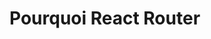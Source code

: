 # Pourquoi React Router
<!-- Commence par créer un “bac à sable” React/JavaScript pour faire quelques expériences (choisis bien React et TypeScript à la création du projet) :

npm create vite@latest my-app-with-router
Lance ensuite les commandes indiquées dans ta console sans la commande npm run dev :

cd my-app-with-router
npm install
Ouvre le code dans ton IDE (code . ?). Prépare ensuite 2 fichiers src/pages/Home.tsx et src/pages/About.tsx (pense à créer le dossier pages dans src) avec des composants “Hello World” :

// Home.tsx

function Home() {
  return <h1>Hello from Home</h1>;
}

export default Home;
Et :

// About.tsx

function About() {
  return <h1>Hello from About</h1>;
}

export default About;
Enfin, remplace le contenu du fichier src/App.tsx avec ces lignes :

import { useState } from "react";

import "./App.css";

// page components

import Home from "./pages/Home";
import About from "./pages/About";

// the App

//function App() {
  const [currentLocation, setCurrentLocation] = useState("/");

  return (
    <>
      <nav>
        <button onClick={() => setCurrentLocation("/")} type="button">
          Home
        </button>
        <button onClick={() => setCurrentLocation("/about")} type="button">
          About
        </button>
      </nav>
      <main>
        {currentLocation === "/" && <Home />}
        {currentLocation === "/about" && <About />}
      </main>
    </>
  );
}

export default App;
Cette mini-application est une démonstration qui utilise React pour créer deux composants de page, Home et About. L’application principale, App, gère la navigation entre ces deux composants de page à l’aide d’un état local (currentLocation) et de deux boutons dans la barre de navigation.

Tu peux la voir tourner sur ta machine avec la commande npm run dev.

Voici une explication plus détaillée :

Composants de Page :

Home est un composant de page qui rend un élément <h1> avec le texte Hello from Home.
About est un autre composant de page qui rend un élément <h1> avec le texte Hello from About.
Composant App :

App est le composant racine de l’application. Il utilise l’état local (géré avec useState) pour suivre la currentLocation, qui représente l’URL actuelle de la page.
Le composant App contient un élément <nav> avec deux boutons : “Home” et “About”. Chaque bouton a un gestionnaire d’événements qui met à jour au clic la currentLocation en fonction de l’URL de la page correspondante.
Dans la section principale, App utilise une structure conditionnelle pour afficher le contenu approprié en fonction de la currentLocation. Si la currentLocation est /, le composant <Home /> est rendu. Si la currentLocation est /about, le composant <About /> est rendu.
Cette application simule une navigation très basique entre deux pages en utilisant un état local pour suivre l’URL de la page courante. Lorsque tu cliques sur les boutons “Home” ou “About”, l’URL de la page est mise à jour en fonction du bouton sur lequel tu as cliqué, et le contenu de la page change en conséquence.

Cependant, cette approche est limitée et n’équivaut pas à une véritable gestion de la navigation, car elle ne modifie pas réellement l’URL du navigateur. C’est là qu’intervient React Router, un outil qui facilite la gestion de la navigation dans une application React en synchronisant l’URL du navigateur avec les composants de page et en fournissant des fonctionnalités de routage plus avancées.

Agir à la racine
Pour modifier réellement l’url du navigateur et avoir une vraie gestion de la navigation, nous allons mettre de côté App.tsx pour l’instant, et nous intéresser à main.tsx dont une version allégée ressemble à ceci :

Ce qui suit est une presentation du fonctionnement du fichier main.tsx : tu n’as pas besoin de le modifier.

import ReactDOM from "react-dom/client";
import App from "./App.tsx";

ReactDOM.createRoot(document.getElementById("root")).render(<App />);
C’est le point de départ de notre application où nous initialisons React et affichons le composant App. Voici ce qui se passe dans ce code :

import ReactDOM from "react-dom/client";
Cette ligne importe le module react-dom/client dont nous utiliserons ensuite la méthode createRoot. createRoot permet de créer une “racine” à partir de laquelle un composant React va pouvoir être monté et affiché dans le DOM.

import App from "./App.tsx";
Cette ligne importe le composant App que nous avons créé dans le fichier App.tsx. Ce composant sera rendu dans la suite du code.

createRoot(document.getElementById("root")).render(<App />);
cette partie du code crée une nouvelle racine pour l’application (généralement un élément HTML avec l’ID root) en utilisant createRoot. Ensuite, la méthode .render() est appelée avec le composant App en tant que contenu à afficher. Cela signifie que le composant App est la racine de notre application React, et il sera rendu dans l’élément avec l’ID root dans le HTML.

En résumé, ce code initialise l’application React en utilisant le composant App comme point d’entrée, et il assure que l’application est rendue dans l’élément HTML avec l’ID root. C’est une étape importante pour démarrer une application React et lui permettre de gérer ses composants et sa logique. Et c’est exactement ce que nous allons casser 🙂

Sur la route
Nous allons décomposer ce flux de rendu en utilisant React Router pour gérer la navigation. React Router est une bibliothèque qui nous permet de définir des routes pour notre application React, ce qui signifie que nous pouvons associer des composants spécifiques à des URL particulières.

Avant toute chose, fais un git init et un premier commit de l’application : cela te permettra de revenir en arrière au besoin.

Installe dans ton projet react-router-dom (la version de React Router pour le DOM, le web) :

npm install react-router-dom
Et modifie ensuite main.tsx comme ceci :

import ReactDOM from "react-dom/client";
import { createBrowserRouter, Link, RouterProvider } from "react-router-dom";

// page components

import Home from "./pages/Home";
import About from "./pages/About";

// router creation

const router = createBrowserRouter([
  {
    path: "/",
    element: (
      <>
        <nav>
          <Link to="/">Home</Link>
          <Link to="/about">About</Link>
        </nav>
        <main>
          <Home />
        </main>
      </>
    ),
  },
  {
    path: "/about",
    element: (
      <>
        <nav>
          <Link to="/">Home</Link>
          <Link to="/about">About</Link>
        </nav>
        <main>
          <About />
        </main>
      </>
    ),
  },
]);

// rendering

const rootElement = document.getElementById("root");

if (rootElement != null) {
  ReactDOM.createRoot(rootElement).render(
    <RouterProvider router={router} />
  );
}
Ce code illustre l’utilisation de React Router pour configurer des routes dans une application React.

Voici ce qui se passe dans ce code :

Nous importons les modules nécessaires depuis React et React Router.
Nous utilisons createBrowserRouter pour créer une instance de routeur. Nous lui passons un tableau d’objets, chaque objet représentant l’association d’un affichage spécifique (element) avec un chemin d’URL particulier (path). Dans notre exemple, il existe deux routes "/" et "/about" :
/* ... */
{
  path: "/",
  element: (/* ... */),
},
{
  path: "/about",
  element: (/* ... */),
},
/* ... */
Pour la racine, nous utilisons la fonction createRoot pour créer un point d’ancrage dans le DOM où notre application React sera rendue. C’est là que nous remplaçons l’utilisation du composant App par un RouterProvider, en passant notre instance de routeur en tant que propriété.
Assure toi de relancer ton serveur avec npm run dev, et navigue entre les pages. Tu remarqueras que l’URL change vraiment dans ton navigateur et que les boutons “Page précédente” et “Page suivante” marchent aussi avec React Router.

Mais… et App ?
Dans notre code actuel, le composant <App /> n’est plus nécessaire comme racine de tous les composants. Mais tu as certainement remarqué qu’entre nos 2 routes, beaucoup de choses se répètent dans l’affichage :

/* ... */
{
  path: "/",
  element: (
    <>
      <nav>
        <Link to="/">Home</Link>
        <Link to="/about">About</Link>
      </nav>
      <main>
        <Home />
      </main>
    </>
  ),
},
{
  path: "/about",
  element: (
    <>
      <nav>
        <Link to="/">Home</Link>
        <Link to="/about">About</Link>
      </nav>
      <main>
        <About />
      </main>
    </>
  ),
},
/* ... */
Le composant <App /> peut encore nous être utile. Modifions le pour reprendre ce qui est commun à toutes nos routes :

import { Link } from "react-router-dom";

import "./App.css";

function App() {
  return (
    <>
      <nav>
        <Link to="/">Home</Link>
        <Link to="/about">About</Link>
      </nav>
      <main>???</main>
    </>
  );
}

export default App;
Reste ce qui change : le contenu de <main> où nous avons pour l’instant des “???”. À ce stade, nous avons configuré les routes principales pour "/" et "/about", mais il est possible d’aller plus loin en imbriquant des routes. Cela signifie que nous pouvons organiser notre application de manière hiérarchique, où chaque élément peut avoir ses propres routes internes.

Pour illustrer cette idée, voici une nouvelle version du code :

import ReactDOM from "react-dom/client";
import { createBrowserRouter, RouterProvider } from "react-router-dom";

import App from "./App";

// page components

import Home from "./pages/Home";
import About from "./pages/About";

// router creation

const router = createBrowserRouter([
  {
    element: <App />,
    children: [
      {
        path: "/",
        element: <Home />,
      },
      {
        path: "/about",
        element: <About />,
      },
    ],
  },
]);

// rendering

const rootElement = document.getElementById("root");

if (rootElement != null) {
  ReactDOM.createRoot(rootElement).render(
    <RouterProvider router={router} />
  );
}
Nous reprenons ici App comme le composant “principal” : sans path précisé, l’élément sera toujours affiché. De plus, nous ajoutons des enfants (children) à App pour gérer les routes spécifiques à Home et About.

Dans la version d’origine, sans React Router, cette hiérarchie existait déjà. Rappelle toi le contenu initial de App :

function App() {
  const [currentLocation, setCurrentLocation] = useState("/");

  return (
    <>
      <nav>
        <button onClick={() => setCurrentLocation("/")} type="button">
          Home
        </button>
        <button onClick={() => setCurrentLocation("/about")} type="button">
          About
        </button>
      </nav>
      <main>
        {currentLocation === "/" && <Home />}
        {currentLocation === "/about" && <About />}
      </main>
    </>
  );
}
Les composants Home et About étaient déjà des enfants de l’application : ils étaient imbriqués dans l’affichage de App en fonction de l’état courant. Selon la valeur de cet état (currentLocation), nous pouvions choisir explicitement quel composant afficher :

<Home /> pour "/"
<About />pour"/about"
Au lieu de spécifier explicitement quel composant doit être affiché dans <main>, nous pouvons utiliser un outil très pratique de React Router : <Outlet />.

import { Link, Outlet } from "react-router-dom";

import "./App.css";

function App() {
  return (
    <>
      <nav>
        <Link to="/">Home</Link>
        <Link to="/about">About</Link>
      </nav>
      <main>
        <Outlet />
      </main>
    </>
  );
}

export default App;
L’élément <Outlet /> va automatiquement être remplacé grâce à React Router par l’élément de la route active. Dans notre cas :

<Home />pour"/"
<About />pour"/about"
Le même résultat qu’à l’origine, mais c’est React Router qui fait le travail 😉

Nous avons ici “recyclé” App pour en faire un layout : une mise en page réutilisable par différentes routes. Une application plus complexe pourrait gérer différent layouts pour différentes sections d’un site par exemple. Mais nous allons nous en tenir dans cet atelier à un layout unique.

Plus de pages
Jusqu’à présent, nous avons vu comment configurer des routes statiques pour des pages comme "/" et "/about". Cependant, dans de nombreuses applications, les URL contiennent des informations dynamiques, comme des identifiants d’utilisateurs, des noms de produits ou d’autres données variables. Pour gérer ces cas, React Router nous offre une fonctionnalité appelée “segment dynamique”.

Les segments dynamiques nous permettent de créer des routes flexibles qui acceptent des valeurs variables dans l’URL, ce qui rend notre application capable de traiter une grande variété de cas d’utilisation.

Prenons un exemple concret pour comprendre comment fonctionnent les segments dynamiques. Imaginons que nous ayons une application de blog et que nous souhaitions afficher les détails de chaque article en fonction de son identifiant. Plutôt que de créer une route statique pour chaque article, nous pouvons utiliser un segment dynamique pour capturer l’identifiant de l’article directement depuis l’URL.

Pense à faire un commit de tes dernières modifs avant de changer ton code.

Créé un nouveau composant Article dans un nouveau fichier src/pages/Article.tsx :

function Article() {
  return <h1>Hello from Article</h1>;
}

export default Article;
Et modifie src/main.tsx (les autres routes ont été supprimées pour te faciliter la lecture) :

import ReactDOM from "react-dom/client";
import { createBrowserRouter, RouterProvider } from "react-router-dom";

// page components

import Article from "./pages/Article";

// router creation

const router = createBrowserRouter([
  {
    path: "/articles/:id",
    element: <Article />,
  },
]);

// rendering

const rootElement = document.getElementById("root");

if (rootElement != null) {
  ReactDOM.createRoot(rootElement).render(
    <RouterProvider router={router} />
  );
}
Dans cet exemple, la route "/articles/:id" est configurée avec un segment dynamique :id : ce sont les : qui indiquent que le segment est dynamique. Cela signifie que l’URL /articles/123 correspondra à cette route, où 123 est un exemple d’identifiant d’article. Grâce à ce segment dynamique, nous pouvons extraire l’identifiant de l’article directement depuis l’URL et l’utiliser pour afficher les détails de l’article correspondant.

React Router nous fournit encore tous les outils nécessaires. Cette fois, c’est le hook useParams qui va nous aider dans le composant Article :

import { useParams } from "react-router-dom";

function Article() {
  const { id } = useParams();

  return <h1>Hello from Article {id}</h1>;
}

export default Article;
Le rôle de useParams est de nous retourner toutes les valeurs des segments dynamiques depuis l’URL. Toutes les valeurs : même s’il n’y en a qu’une (c’est notre cas ici), useParams() nous renverra toujours un objet avec chaque valeur associée à son nom.

Nous aurions pu écrire :

const allValuesForTheDynamicSegments = useParams();
const id = allValuesForTheDynamicSegments.id;
La ligne :

const { id } = useParams();
Est une version plus courte qui utilise la déstructuration de l’objet retourné par useParams.

Dans notre cas, il contient id, car c’est le nom du segment dynamique dans "/articles/:id".

Tu peux remettre toutes les routes dans src/main.tsx :

import ReactDOM from "react-dom/client";
import { createBrowserRouter, RouterProvider } from "react-router-dom";

import App from "./App";

// page components

import Home from "./pages/Home";
import About from "./pages/About";
import Article from "./pages/Article";

// router creation

const router = createBrowserRouter([
  {
    element: <App />,
    children: [
      {
        path: "/",
        element: <Home />,
      },
      {
        path: "/about",
        element: <About />,
      },
      {
        path: "/articles/:id",
        element: <Article />,
      },
    ],
  },
]);

// rendering

const rootElement = document.getElementById("root");

if (rootElement != null) {
  ReactDOM.createRoot(rootElement).render(
    <RouterProvider router={router} />
  );
}
Et ajouter des liens dans App :

import { Link, Outlet } from "react-router-dom";

import "./App.css";

function App() {
  return (
    <>
      <nav>
        <Link to="/">Home</Link>
        <Link to="/about">About</Link>
        <Link to="/articles/1">Article 1</Link>
        <Link to="/articles/2">Article 2</Link>
        <Link to="/articles/3">Article 3</Link>
      </nav>
      <main>
        <Outlet />
      </main>
    </>
  );
}

export default App;
Tu peux maintenant tester tes nouvelles pages, et faire tes propres expériences avec des segments dynamiques. -->